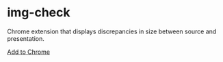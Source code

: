 # img-check
Chrome extension that displays discrepancies in size between source and presentation.

[Add to Chrome](https://chrome.google.com/webstore/detail/image-size-check/ladmjfmdefajlebeacdjmgibboanfepi)
